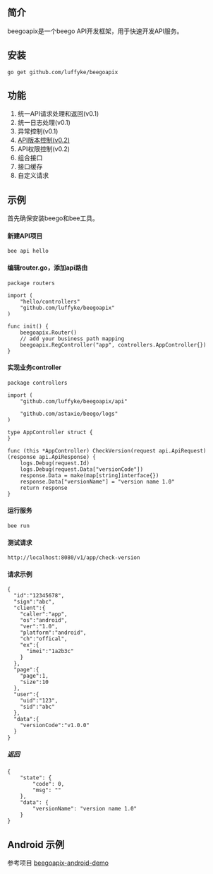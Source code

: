 ## 简介
beegoapix是一个beego API开发框架，用于快速开发API服务。

## 安装
```
go get github.com/luffyke/beegoapix
```

## 功能
1. 统一API请求处理和返回(v0.1)
2. 统一日志处理(v0.1)
3. 异常控制(v0.1)
4. [API版本控制(v0.2)](https://github.com/luffyke/beegoapix/wiki/API-version-control)
5. API权限控制(v0.2)
6. 组合接口
7. 接口缓存
8. 自定义请求

## 示例
首先确保安装beego和bee工具。
#### 新建API项目
```
bee api hello
```

#### 编辑router.go，添加api路由
```
package routers

import (
	"hello/controllers"
	"github.com/luffyke/beegoapix"
)

func init() {
	beegoapix.Router()
	// add your business path mapping
	beegoapix.RegController("app", controllers.AppController{})
}
```

#### 实现业务controller
```
package controllers

import (
	"github.com/luffyke/beegoapix/api"

	"github.com/astaxie/beego/logs"
)

type AppController struct {
}

func (this *AppController) CheckVersion(request api.ApiRequest) (response api.ApiResponse) {
	logs.Debug(request.Id)
	logs.Debug(request.Data["versionCode"])
	response.Data = make(map[string]interface{})
	response.Data["versionName"] = "version name 1.0"
	return response
}
```

#### 运行服务
```
bee run
```

#### 测试请求
```
http://localhost:8080/v1/app/check-version
```

#### 请求示例
```
{
  "id":"12345678",
  "sign":"abc",
  "client":{
    "caller":"app",
    "os":"android",
    "ver":"1.0",
    "platform":"android",
    "ch":"offical",
    "ex":{
      "imei":"1a2b3c"
    }
  },
  "page":{
  	"page":1,
  	"size":10
  },
  "user":{
    "uid":"123",
    "sid":"abc"
  },
  "data":{
    "versionCode":"v1.0.0"
  }
}
```

##### 返回
```
{
    "state": {
        "code": 0,
        "msg": ""
    },
    "data": {
        "versionName": "version name 1.0"
    }
}
```

## Android 示例
参考项目 [beegoapix-android-demo](https://github.com/luffyke/beegoapix-android-demo)